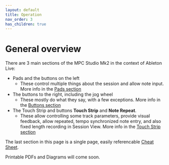 ```yaml
---
layout: default
title: Operation
nav_order: 3
has_children: true
---
```

# General overview

There are 3 main sections of the MPC Studio Mk2 in the context of Ableton Live:
* Pads and the buttons on the left
  * These control multiple things about the session and allow note input. More info in the [Pads section](pads/)
* The buttons to the right, including the jog wheel
  * These mostly do what they say, with a few exceptions. More info in the [Buttons section](buttons/)
* The Touch Strip and buttons **Touch Strip** and **Note Repeat**.
  * These allow controlling some track parameters, provide visual feedback, allow repeated, tempo synchronized note entry, and also fixed length recording in Session View. More info in the [Touch Strip section](touchstrip/)

The last section in this page is a single page, easily referencable [Cheat Sheet](cheatsheet/).

Printable PDFs and Diagrams will come soon.